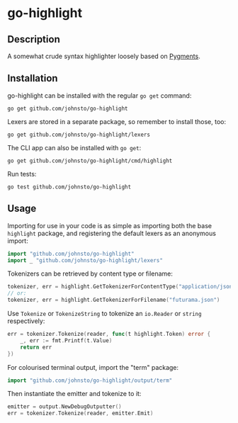# go-highlight

## Description

A somewhat crude syntax highlighter loosely based on [Pygments](pygments.org).

## Installation

go-highlight can be installed with the regular `go get` command:

    go get github.com/johnsto/go-highlight

Lexers are stored in a separate package, so remember to install those, too:

    go get github.com/johnsto/go-highlight/lexers

The CLI app can also be installed with `go get`:

    go get github.com/johnsto/go-highlight/cmd/highlight

Run tests:

    go test github.com/johnsto/go-highlight

## Usage

Importing for use in your code is as simple as importing both the base
`highlight` package, and registering the default lexers as an anonymous
import:

```go
import "github.com/johnsto/go-highlight"
import _ "github.com/johnsto/go-highlight/lexers"
```

Tokenizers can be retrieved by content type or filename:

```go
tokenizer, err = highlight.GetTokenizerForContentType("application/json")
// or:
tokenizer, err = highlight.GetTokenizerForFilename("futurama.json")
```

Use `Tokenize` or `TokenizeString` to tokenize an `io.Reader` or `string`
respectively:

```go
err = tokenizer.Tokenize(reader, func(t highlight.Token) error {
	_, err := fmt.Printf(t.Value)
	return err
})
```

For colourised terminal output, import the "term" package:

```go
import "github.com/johnsto/go-highlight/output/term"
```

Then instantiate the emitter and tokenize to it:

```go
emitter = output.NewDebugOutputter()
err = tokenizer.Tokenize(reader, emitter.Emit)
```
